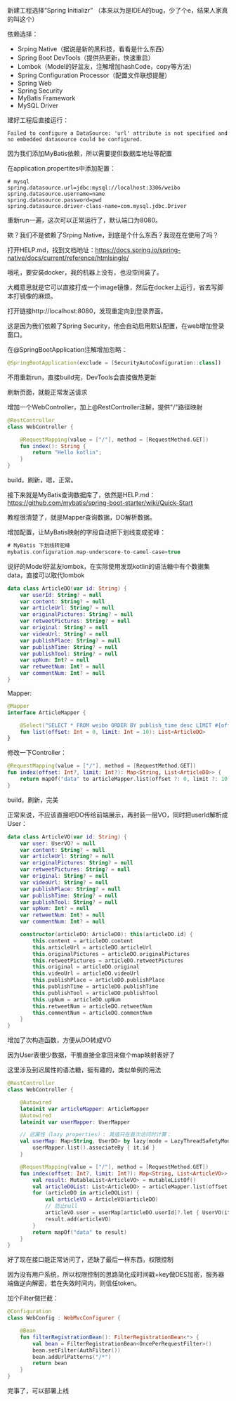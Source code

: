 新建工程选择“Spring Initializr” （本来以为是IDEA的bug，少了个e，结果人家真的叫这个）

依赖选择：

- Srping Native（据说是新的黑科技，看看是什么东西）
- Spring Boot DevTools（提供热更新，快速重启）
- Lombok（Model的好盆友，注解增加hashCode，copy等方法）
- Spring Configuration Processor（配置文件联想提醒）
- Spring Web
- Spring Security
- MyBatis Framework
- MySQL Driver

建好工程后直接运行：

```
Failed to configure a DataSource: 'url' attribute is not specified and no embedded datasource could be configured.
```

因为我们添加MyBatis依赖，所以需要提供数据库地址等配置

在application.propertites中添加配置：

```properties
# mysql
spring.datasource.url=jdbc:mysql://localhost:3306/weibo
spring.datasource.username=name
spring.datasource.password=pwd
spring.datasource.driver-class-name=com.mysql.jdbc.Driver
```

重新run一遍，这次可以正常运行了，默认端口为8080。

欸？我们不是依赖了Srping Native，到底是个什么东西？我现在在使用了吗？

打开HELP.md，找到文档地址：https://docs.spring.io/spring-native/docs/current/reference/htmlsingle/

哦吼，要安装docker，我的机器上没有，也没空间装了。

大概意思就是它可以直接打成一个image镜像，然后在docker上运行，省去写脚本打镜像的麻烦。

打开链接http://localhost:8080，发现重定向到登录界面。

这是因为我们依赖了Spring Security，他会自动启用默认配置，在web增加登录窗口。

在@SpringBootApplication注解增加忽略：

```kotlin
@SpringBootApplication(exclude = [SecurityAutoConfiguration::class])
```

不用重新run，直接build完，DevTools会直接做热更新

刷新页面，就能正常发送请求

增加一个WebController，加上@RestController注解，提供"/"路径映射

```kotlin
@RestController
class WebController {

    @RequestMapping(value = ["/"], method = [RequestMethod.GET])
    fun index(): String {
        return "Hello kotlin";
    }
}
```

build，刷新，嗯，正常。

接下来就是MyBatis查询数据库了，依然是HELP.md：https://github.com/mybatis/spring-boot-starter/wiki/Quick-Start

教程很清楚了，就是Mapper查询数据，DO解析数据。

增加配置，让MyBatis映射的字段自动把下划线变成驼峰：

```kotlin
# MyBatis 下划线转驼峰
mybatis.configuration.map-underscore-to-camel-case=true
```

说好的Model好盆友lombok，在实际使用发现kotlin的语法糖中有个数据集data，直接可以取代lombok

```kotlin
data class ArticleDO(var id: String) {
    var userId: String? = null
    var content: String? = null
    var articleUrl: String? = null
    var originalPictures: String? = null
    var retweetPictures: String? = null
    var original: String? = null
    var videoUrl: String? = null
    var publishPlace: String? = null
    var publishTime: String? = null
    var publishTool: String? = null
    var upNum: Int? = null
    var retweetNum: Int? = null
    var commentNum: Int? = null
}
```

Mapper:

```kotlin
@Mapper
interface ArticleMapper {

    @Select("SELECT * FROM weibo ORDER BY publish_time desc LIMIT #{offset}, #{limit}")
    fun list(offset: Int = 0, limit: Int = 10): List<ArticleDO>
}
```

修改一下Controller：

```kotlin
@RequestMapping(value = ["/"], method = [RequestMethod.GET])
fun index(offset: Int?, limit: Int?): Map<String, List<ArticleDO>> {
    return mapOf("data" to articleMapper.list(offset ?: 0, limit ?: 10));
}
```

build，刷新，完美

正常来说，不应该直接吧DO传给前端展示，再封装一层VO，同时把userId解析成User：

```kotlin
data class ArticleVO(var id: String) {
    var user: UserVO? = null
    var content: String? = null
    var articleUrl: String? = null
    var originalPictures: String? = null
    var retweetPictures: String? = null
    var original: String? = null
    var videoUrl: String? = null
    var publishPlace: String? = null
    var publishTime: String? = null
    var publishTool: String? = null
    var upNum: Int? = null
    var retweetNum: Int? = null
    var commentNum: Int? = null

    constructor(articleDO: ArticleDO): this(articleDO.id) {
        this.content = articleDO.content
        this.articleUrl = articleDO.articleUrl
        this.originalPictures = articleDO.originalPictures
        this.retweetPictures = articleDO.retweetPictures
        this.original = articleDO.original
        this.videoUrl = articleDO.videoUrl
        this.publishPlace = articleDO.publishPlace
        this.publishTime = articleDO.publishTime
        this.publishTool = articleDO.publishTool
        this.upNum = articleDO.upNum
        this.retweetNum = articleDO.retweetNum
        this.commentNum = articleDO.commentNum
    }
}
```

增加了次构造函数，方便从DO转成VO

因为User表很少数据，干脆直接全拿回来做个map映射表好了

这里涉及到迟属性的语法糖，挺有趣的，类似单例的用法

```kotlin
@RestController
class WebController {

    @Autowired
    lateinit var articleMapper: ArticleMapper
    @Autowired
    lateinit var userMapper: UserMapper

    // 迟属性（lazy properties）: 其值只在首次访问时计算；
    val userMap: Map<String, UserDO> by lazy(mode = LazyThreadSafetyMode.SYNCHRONIZED) {
        userMapper.list().associateBy { it.id }
    }

    @RequestMapping(value = ["/"], method = [RequestMethod.GET])
    fun index(offset: Int?, limit: Int?): Map<String, List<ArticleVO>> {
        val result: MutableList<ArticleVO> = mutableListOf()
        val articleDOList: List<ArticleDO> = articleMapper.list(offset ?: 0, limit ?: 10)
        for (articleDO in articleDOList) {
            val articleVO = ArticleVO(articleDO)
            // 防止null
            articleVO.user = userMap[articleDO.userId]?.let { UserVO(it) }
            result.add(articleVO)
        }
        return mapOf("data" to result)
    }
}
```

好了现在接口能正常访问了，还缺了最后一样东西，权限控制

因为没有用户系统，所以权限控制的思路简化成时间戳+key做DES加密，服务器端做逆向解密，若在失效时间内，则信任token。

加个Filter做拦截：

```kotlin
@Configuration
class WebConfig : WebMvcConfigurer {

    @Bean
    fun filterRegistrationBean(): FilterRegistrationBean<*> {
        val bean = FilterRegistrationBean<OncePerRequestFilter>()
        bean.setFilter(AuthFilter())
        bean.addUrlPatterns("/*")
        return bean
    }
}
```

完事了，可以部署上线